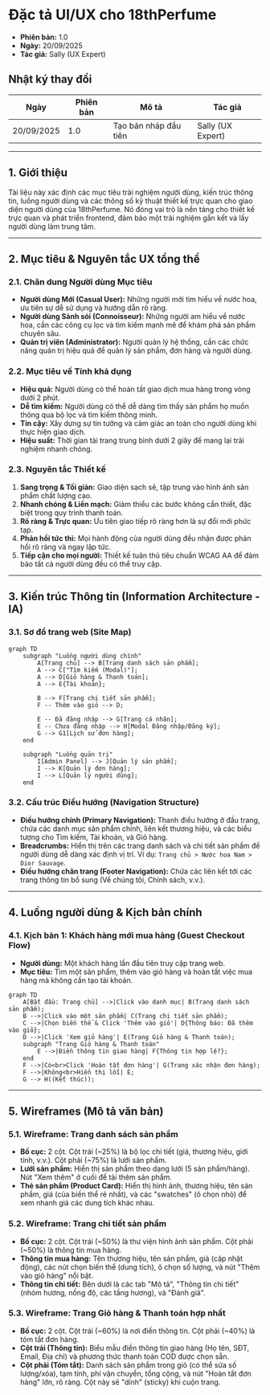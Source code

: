 # Đặc tả UI/UX cho 18thPerfume

*   **Phiên bản:** 1.0
*   **Ngày:** 20/09/2025
*   **Tác giả:** Sally (UX Expert)

## Nhật ký thay đổi

| Ngày       | Phiên bản | Mô tả              | Tác giả             |
|------------|---------|--------------------------|--------------------|
| 20/09/2025 | 1.0     | Tạo bản nháp đầu tiên   | Sally (UX Expert)  |

---

## 1. Giới thiệu

Tài liệu này xác định các mục tiêu trải nghiệm người dùng, kiến trúc thông tin, luồng người dùng và các thông số kỹ thuật thiết kế trực quan cho giao diện người dùng của 18thPerfume. Nó đóng vai trò là nền tảng cho thiết kế trực quan và phát triển frontend, đảm bảo một trải nghiệm gắn kết và lấy người dùng làm trung tâm.

---

## 2. Mục tiêu & Nguyên tắc UX tổng thể

### 2.1. Chân dung Người dùng Mục tiêu

*   **Người dùng Mới (Casual User):** Những người mới tìm hiểu về nước hoa, ưu tiên sự dễ sử dụng và hướng dẫn rõ ràng.
*   **Người dùng Sành sỏi (Connoisseur):** Những người am hiểu về nước hoa, cần các công cụ lọc và tìm kiếm mạnh mẽ để khám phá sản phẩm chuyên sâu.
*   **Quản trị viên (Administrator):** Người quản lý hệ thống, cần các chức năng quản trị hiệu quả để quản lý sản phẩm, đơn hàng và người dùng.

### 2.2. Mục tiêu về Tính khả dụng

*   **Hiệu quả:** Người dùng có thể hoàn tất giao dịch mua hàng trong vòng dưới 2 phút.
*   **Dễ tìm kiếm:** Người dùng có thể dễ dàng tìm thấy sản phẩm họ muốn thông qua bộ lọc và tìm kiếm thông minh.
*   **Tin cậy:** Xây dựng sự tin tưởng và cảm giác an toàn cho người dùng khi thực hiện giao dịch.
*   **Hiệu suất:** Thời gian tải trang trung bình dưới 2 giây để mang lại trải nghiệm nhanh chóng.

### 2.3. Nguyên tắc Thiết kế

1.  **Sang trọng & Tối giản:** Giao diện sạch sẽ, tập trung vào hình ảnh sản phẩm chất lượng cao.
2.  **Nhanh chóng & Liền mạch:** Giảm thiểu các bước không cần thiết, đặc biệt trong quy trình thanh toán.
3.  **Rõ ràng & Trực quan:** Ưu tiên giao tiếp rõ ràng hơn là sự đổi mới phức tạp.
4.  **Phản hồi tức thì:** Mọi hành động của người dùng đều nhận được phản hồi rõ ràng và ngay lập tức.
5.  **Tiếp cận cho mọi người:** Thiết kế tuân thủ tiêu chuẩn WCAG AA để đảm bảo tất cả người dùng đều có thể truy cập.

---

## 3. Kiến trúc Thông tin (Information Architecture - IA)

### 3.1. Sơ đồ trang web (Site Map)

```mermaid
graph TD
    subgraph "Luồng người dùng chính"
        A[Trang chủ] --> B[Trang danh sách sản phẩm];
        A --> C["Tìm kiếm (Modal)"];
        A --> D[Giỏ hàng & Thanh toán];
        A --> E{Tài khoản};

        B --> F[Trang chi tiết sản phẩm];
        F -- Thêm vào giỏ --> D;
        
        E -- Đã đăng nhập --> G[Trang cá nhân];
        E -- Chưa đăng nhập --> H[Modal Đăng nhập/Đăng ký];
        G --> G1[Lịch sử đơn hàng];
    end

    subgraph "Luồng quản trị"
        I[Admin Panel] --> J[Quản lý sản phẩm];
        I --> K[Quản lý đơn hàng];
        I --> L[Quản lý người dùng];
    end
```

### 3.2. Cấu trúc Điều hướng (Navigation Structure)

*   **Điều hướng chính (Primary Navigation):** Thanh điều hướng ở đầu trang, chứa các danh mục sản phẩm chính, liên kết thương hiệu, và các biểu tượng cho Tìm kiếm, Tài khoản, và Giỏ hàng.
*   **Breadcrumbs:** Hiển thị trên các trang danh sách và chi tiết sản phẩm để người dùng dễ dàng xác định vị trí. Ví dụ: `Trang chủ > Nước hoa Nam > Dior Sauvage`.
*   **Điều hướng chân trang (Footer Navigation):** Chứa các liên kết tới các trang thông tin bổ sung (Về chúng tôi, Chính sách, v.v.).

---

## 4. Luồng người dùng & Kịch bản chính

### 4.1. Kịch bản 1: Khách hàng mới mua hàng (Guest Checkout Flow)

*   **Người dùng:** Một khách hàng lần đầu tiên truy cập trang web.
*   **Mục tiêu:** Tìm một sản phẩm, thêm vào giỏ hàng và hoàn tất việc mua hàng mà không cần tạo tài khoản.

```mermaid
graph TD
    A[Bắt đầu: Trang chủ] -->|Click vào danh mục| B(Trang danh sách sản phẩm);
    B -->|Click vào một sản phẩm| C(Trang chi tiết sản phẩm);
    C -->|Chọn biến thể & Click 'Thêm vào giỏ'| D{Thông báo: Đã thêm vào giỏ};
    D -->|Click 'Xem giỏ hàng'| E(Trang Giỏ hàng & Thanh toán);
    subgraph "Trang Giỏ hàng & Thanh toán"
        E -->|Điền thông tin giao hàng| F{Thông tin hợp lệ?};
    end
    F -->|Có<br>Click 'Hoàn tất đơn hàng'| G(Trang xác nhận đơn hàng);
    F -->|Không<br>Hiển thị lỗi| E;
    G --> H((Kết thúc));
```

---

## 5. Wireframes (Mô tả văn bản)

### 5.1. Wireframe: Trang danh sách sản phẩm

*   **Bố cục:** 2 cột. Cột trái (~25%) là bộ lọc chi tiết (giá, thương hiệu, giới tính, v.v.). Cột phải (~75%) là lưới sản phẩm.
*   **Lưới sản phẩm:** Hiển thị sản phẩm theo dạng lưới (5 sản phẩm/hàng). Nút "Xem thêm" ở cuối để tải thêm sản phẩm.
*   **Thẻ sản phẩm (Product Card):** Hiển thị hình ảnh, thương hiệu, tên sản phẩm, giá (của biến thể rẻ nhất), và các "swatches" (ô chọn nhỏ) để xem nhanh giá các dung tích khác nhau.

### 5.2. Wireframe: Trang chi tiết sản phẩm

*   **Bố cục:** 2 cột. Cột trái (~50%) là thư viện hình ảnh sản phẩm. Cột phải (~50%) là thông tin mua hàng.
*   **Thông tin mua hàng:** Tên thương hiệu, tên sản phẩm, giá (cập nhật động), các nút chọn biến thể (dung tích), ô chọn số lượng, và nút "Thêm vào giỏ hàng" nổi bật.
*   **Thông tin chi tiết:** Bên dưới là các tab "Mô tả", "Thông tin chi tiết" (nhóm hương, nồng độ, các tầng hương), và "Đánh giá".

### 5.3. Wireframe: Trang Giỏ hàng & Thanh toán hợp nhất

*   **Bố cục:** 2 cột. Cột trái (~60%) là nơi điền thông tin. Cột phải (~40%) là tóm tắt đơn hàng.
*   **Cột trái (Thông tin):** Biểu mẫu điền thông tin giao hàng (Họ tên, SĐT, Email, Địa chỉ) và phương thức thanh toán COD được chọn sẵn.
*   **Cột phải (Tóm tắt):** Danh sách sản phẩm trong giỏ (có thể sửa số lượng/xóa), tạm tính, phí vận chuyển, tổng cộng, và nút "Hoàn tất đơn hàng" lớn, rõ ràng. Cột này sẽ "dính" (sticky) khi cuộn trang.
